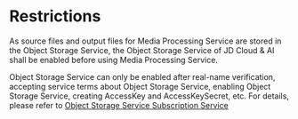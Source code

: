 # Restrictions

As source files and output files for Media Processing Service are stored in the Object Storage Service, the Object Storage Service of JD Cloud & AI shall be enabled before using Media Processing Service.

Object Storage Service can only be enabled after real-name verification, accepting service terms about Object Storage Service, enabling Object Storage Service, creating AccessKey and AccessKeySecret, etc. For details, please refer to [Object Storage Service Subscription Service](../../../Storage-and-CDN/Object-Storage-Service/Getting-Started/Sign-Up-Service-1.md)
